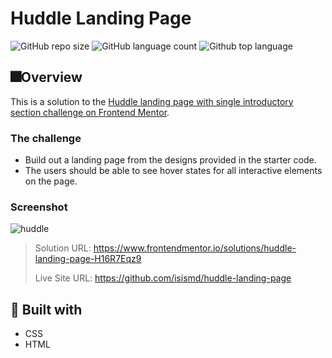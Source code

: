 # Huddle Landing Page
![GitHub repo size](https://img.shields.io/github/repo-size/isismd/huddle-landing-page?color=yellow)
![GitHub language count](https://img.shields.io/github/languages/count/isismd/huddle-landing-page?color=blue)
![Github top language](https://img.shields.io/github/languages/top/isismd/huddle-landing-page?color=orange)
## 🎆Overview

This is a solution to the [Huddle landing page with single introductory section challenge on Frontend Mentor](https://www.frontendmentor.io/challenges/huddle-landing-page-with-a-single-introductory-section-B_2Wvxgi0).

### The challenge
- Build out a landing page from the designs provided in the starter code.
- The users should be able to see hover states for all interactive elements on the page.

### Screenshot

![huddle](https://user-images.githubusercontent.com/97123796/159985105-9319dbb4-250e-4f42-93ff-a7397d9792de.gif)

> Solution URL: https://www.frontendmentor.io/solutions/huddle-landing-page-H16R7Eqz9
> 
> Live Site URL: https://github.com/isismd/huddle-landing-page

## 🚀 Built with
- CSS
- HTML
